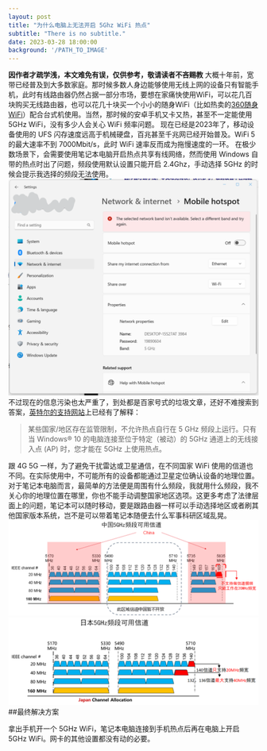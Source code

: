 ```yaml
---
layout: post
title: "为什么电脑上无法开启 5Ghz WiFi 热点"
subtitle: "There is no subtitle."
date: 2023-03-28 18:00:00
background: '/PATH_TO_IMAGE'
---
```

**因作者才疏学浅，本文难免有误，仅供参考，敬请读者不吝赐教**
大概十年前，宽带已经普及到大多数家庭。那时候多数人身边能够使用无线上网的设备只有智能手机，此时有线路由器仍然占据一部分市场，要想在家痛快使用WiFi，可以花几百块购买无线路由器，也可以花几十块买一个小小的随身WiFi（比如热卖的[360随身WiFi](https://wifi.360.cn/)）配合台式机使用。当然，那时候的安卓手机又卡又热，甚至不一定能使用 5GHz WiFi，没有多少人会关心 WiFi 频率问题。
现在已经是2023年了，移动设备使用的 UFS 闪存速度远高于机械硬盘，百兆甚至千兆网已经开始普及。WiFi 5 的最大速率不到 7000Mbit/s，此时 WiFi 速率反而成为拖慢速度的一环。
在极少数场景下，会需要使用笔记本电脑开启热点共享有线网络，然而使用 Windows 自带的热点时出了问题，频段使用默认设置只能开启 2.4Ghz，手动选择 5GHz 的时候会提示我选择的频段无法使用。
![不能开启 5GHz WiFi 热点](../img/2023-03-28-screenshot-cannot-use-hotspot.png)
不过现在的信息污染也太严重了，到处都是百家号式的垃圾文章，还好不难搜索到答案，[英特尔的支持网站](https://www.intel.cn/content/www/cn/zh/support/articles/000029083/network-and-i-o/wireless-networking.html)上已经有了解释：
>某些国家/地区存在监管限制，不允许热点自行在 5 GHz 频段上运行。只有当 Windows® 10 的电脑连接至位于特定（被动）的 5GHz 通道上的无线接入点 (AP) 时，您才能在 5GHz 上使用热点。

跟 4G 5G 一样，为了避免干扰雷达或卫星通信，在不同国家 WiFi 使用的信道也不同。在实际使用中，不可能所有的设备都能通过卫星定位确认设备的地理位置。对于笔记本电脑而言，最简单的方法便是周围有什么频段，我就用什么频段，我不关心你的地理位置在哪里，你也不能手动调整国家地区选项。这更多考虑了法律层面上的问题，笔记本可以随时移动，要是跟路由器一样可以手动选择地区或者刷其他国家版本系统，岂不是可以带着笔记本随便去什么军事科研区域乱晃。
![中国 5GHz WiFi 频段](../img/2023-03-28-wifi-band-in-china.png)
![日本 5GHz WiFi 频段](../img/2023-03-28-wifi-band-in-japan.png)
##最终解决方案

拿出手机开一个 5GHz WiFi，笔记本电脑连接到手机热点后再在电脑上开启 5GHz WiFi。网卡的其他设置都没有动的必要。